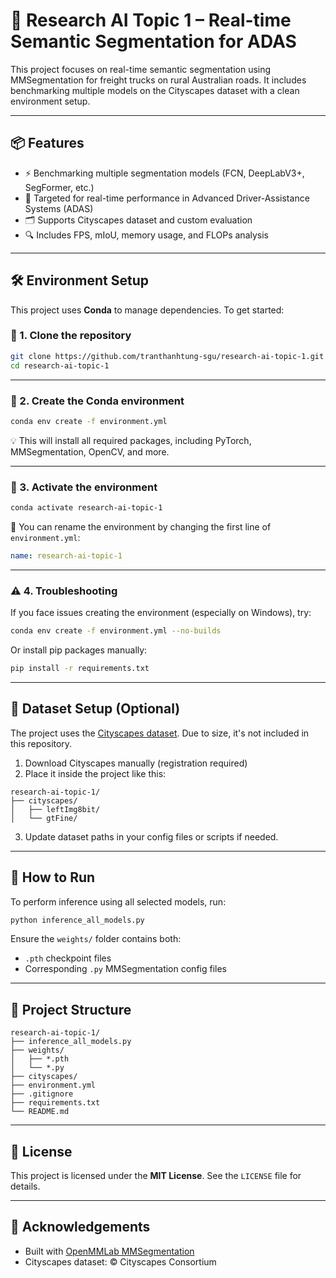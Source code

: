 # 🧠 Research AI Topic 1 – Real-time Semantic Segmentation for ADAS

This project focuses on real-time semantic segmentation using MMSegmentation for freight trucks on rural Australian roads. It includes benchmarking multiple models on the Cityscapes dataset with a clean environment setup.

---

## 📦 Features

- ⚡ Benchmarking multiple segmentation models (FCN, DeepLabV3+, SegFormer, etc.)
- 🚛 Targeted for real-time performance in Advanced Driver-Assistance Systems (ADAS)
- 🗂️ Supports Cityscapes dataset and custom evaluation
- 🔍 Includes FPS, mIoU, memory usage, and FLOPs analysis

---

## 🛠️ Environment Setup

This project uses **Conda** to manage dependencies. To get started:

### 📁 1. Clone the repository

```bash
git clone https://github.com/tranthanhtung-sgu/research-ai-topic-1.git
cd research-ai-topic-1
```

---

### 🐍 2. Create the Conda environment

```bash
conda env create -f environment.yml
```

💡 This will install all required packages, including PyTorch, MMSegmentation, OpenCV, and more.

---

### 🚀 3. Activate the environment

```bash
conda activate research-ai-topic-1
```

🔁 You can rename the environment by changing the first line of `environment.yml`:

```yaml
name: research-ai-topic-1
```

---

### ⚠️ 4. Troubleshooting

If you face issues creating the environment (especially on Windows), try:

```bash
conda env create -f environment.yml --no-builds
```

Or install pip packages manually:

```bash
pip install -r requirements.txt
```

---

## 📁 Dataset Setup (Optional)

The project uses the [Cityscapes dataset](https://www.cityscapes-dataset.com/). Due to size, it's not included in this repository.

1. Download Cityscapes manually (registration required)  
2. Place it inside the project like this:

```
research-ai-topic-1/
├── cityscapes/
│   ├── leftImg8bit/
│   └── gtFine/
```

3. Update dataset paths in your config files or scripts if needed.

---

## 🚦 How to Run

To perform inference using all selected models, run:

```bash
python inference_all_models.py
```

Ensure the `weights/` folder contains both:
- `.pth` checkpoint files
- Corresponding `.py` MMSegmentation config files

---

## 📂 Project Structure

```
research-ai-topic-1/
├── inference_all_models.py
├── weights/
│   ├── *.pth
│   └── *.py
├── cityscapes/ 
├── environment.yml
├── .gitignore
├── requirements.txt
└── README.md
```

---

## 📜 License

This project is licensed under the **MIT License**. See the `LICENSE` file for details.

---

## 🙏 Acknowledgements

- Built with [OpenMMLab MMSegmentation](https://github.com/open-mmlab/mmsegmentation)  
- Cityscapes dataset: © Cityscapes Consortium
